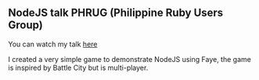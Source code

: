 ## NodeJS talk PHRUG (Philippine Ruby Users Group)
You can watch my talk [here](http://www.youtube.com/watch?v=VWEdbVq-h7g)

I created a very simple game to demonstrate NodeJS using Faye, the game is
inspired by Battle City but is multi-player.
